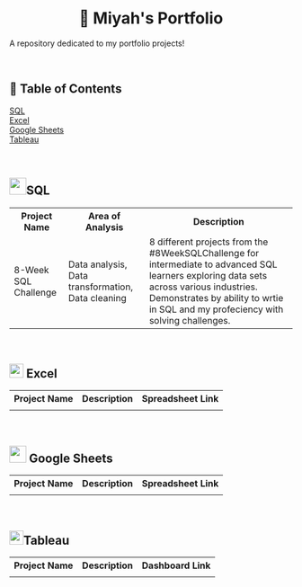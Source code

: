 <h1 align="center" #> 📔 Miyah's Portfolio </h1>
A repository dedicated to my portfolio projects!

<br><h2>🧭 Table of Contents</h2>
<a href="https://github.com/miyahj/Portfolio/blob/main/README.md#sql">SQL</a>
<br><a href="https://github.com/miyahj/Portfolio/blob/main/README.md#excel">Excel</a>
<br><a href="https://github.com/miyahj/Portfolio/blob/main/README.md#googlesheets">Google Sheets</a>
<br><a href="https://github.com/miyahj/Portfolio/blob/main/README.md#tableau">Tableau</a>

<br><h2> <img src="https://logowik.com/content/uploads/images/azure-sql-database6354.jpg" height=30/>SQL</h2>
<table>
  <tr><th>Project Name</th>
  <th>Area of Analysis</th>
  <th>Description</th>
  </tr>
  <tr>
    <td>8-Week SQL Challenge</td>
    <td>Data analysis, Data transformation, Data cleaning</td>
    <td>8 different projects from the #8WeekSQLChallenge for intermediate to advanced SQL learners exploring data sets across various industries. Demonstrates by ability to wrtie in SQL and my profeciency with solving challenges.</td>
  </tr>
</table>

<br><h2><img src="https://mailmeteor.com/logos/assets/PNG/Microsoft_Office_Excel_Logo_512px.png" height = 25 /> Excel</h2>
<table>
  <tr>
    <th>Project Name</th>
    <th>Description</th>
    <th>Spreadsheet Link</th>
  </tr>
  <tr>
    <td></td>
    <td></td>
    <td></td>
  </tr>
</table>

<br><h2><img src="https://cdn.worldvectorlogo.com/logos/google-sheets-logo-icon.svg" height= 30/> Google Sheets</h2>
<table>
  <tr>
    <th>Project Name</th>
    <th>Description</th>
    <th>Spreadsheet Link</th>
  </tr>
  <tr>
    <td></td>
    <td></td>
    <td></td>
  </tr>
</table>

<br><h2><img src="https://logos-world.net/wp-content/uploads/2021/10/Tableau-Symbol.png" height= 25/>Tableau</h2>
<table>
  <tr>
    <th>Project Name</th>
    <th>Description</th>
    <th>Dashboard Link</th>
  </tr>
  <tr>
    <td></td>
    <td></td>
    <td></td>
  </tr>
</table>

